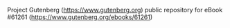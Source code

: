 Project Gutenberg (https://www.gutenberg.org) public repository for eBook #61261 (https://www.gutenberg.org/ebooks/61261)
